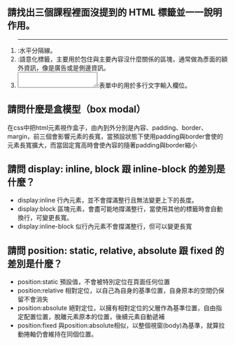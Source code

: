 ## 請找出三個課程裡面沒提到的 HTML 標籤並一一說明作用。
1. <hr>:水平分隔線。
2. <aside></aside>:語意化標籤，主要用於包住與主要內容沒什麼關係的區塊，通常做為彥面的額外資訊，像是廣告或是側邊資訊。
3. <textarea></textarea>:表單中的用於多行文字輸入欄位。

## 請問什麼是盒模型（box modal）
在css中把html元素視作盒子，由內到外分別是內容、padding、border、margin，前三個會影響元素的長寬，當預設狀態下使用padding與border會使的元素長寬擴大，而當固定寬高時會使內容的隨著padding與border縮小

## 請問 display: inline, block 跟 inline-block 的差別是什麼？
* display:inline 行內元素，並不會撐滿整行且無法變更上下的長度。
* display:block 區塊元素，會盡可能地撐滿整行，當使用其他的標籤時會自動換行，可變更長寬。
* display:inline-block 似行內元素不會撐滿整行，但可以變更長寬
## 請問 position: static, relative, absolute 跟 fixed 的差別是什麼？
* position:static 預設值，不會被特別定位在頁面任何位置
* position:relative 相對定位，以自己為自身的基準位置，自身原本的空間仍保留不會消失
* position:absolute 絕對定位，以擁有相對定位的父層作為基準位置，自由指定配置位置，脫離元素原本的位置，後續元素自動遞補
* position:fixed 與position:absolute相似，以整個視窗(body)為基準，就算拉動捲軸仍會維持在同個位置。
